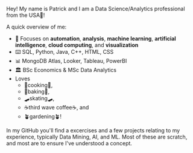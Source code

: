 Hey!
My name is Patrick and I am a Data Science/Analytics professional from the USA🗽!

A quick overview of me:

- 🧭 Focuses on **automation**, **analysis**, **machine learning**, **artificial intelligence**, **cloud computing**, and **visualization**
- ⌨️ SQL, Python, Java, C++, HTML, CSS
- 📊 MongoDB Atlas, Looker, Tableau, PowerBI
- 🏛️ BSc Economics & MSc Data Analytics
- Loves
  - 🥘cooking🥘,
  - 🍞baking🍞,
  - 🛹skating🛹,
  - ☕third wave coffee☕, and
  - 🪴gardening🪴!

 In my GitHub you'll find a excercises and a few projects relating to my experience, typically Data Mining, AI, and ML. Most of these are scratch, and most are to ensure I've understood a concept. 
